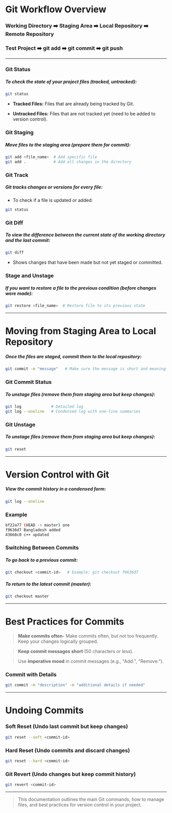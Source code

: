 # Git Workflow Overview

### Working Directory ➡️ Staging Area ➡️ Local Repository ➡️ Remote Repository

### Test Project ➡️ git add ➡️ git commit ➡️ git push


------------

### Git Status

##### To check the state of your project files (tracked, untracked):

```bash
git status
```

- **Tracked Files:** Files that are already being tracked by Git.

- **Untracked Files:** Files that are not tracked yet (need to be added to version control).



### Git Staging

##### Move files to the staging area (prepare them for commit):

```bash
git add <file_name>  # Add specific file
git add .            # Add all changes in the directory

```


### Git Track

##### Git tracks changes or versions for every file:

- To check if a file is updated or added:

```bash
git status
```



### Git Diff

##### To view the difference between the current state of the working directory and the last commit:

```bash
git diff
```

- Shows changes that have been made but not yet staged or committed.


### Stage and Unstage

##### If you want to restore a file to the previous condition (before changes were made):

```bash
git restore <file_name>  # Restore file to its previous state
```


------------

# Moving from Staging Area to Local Repository

##### Once the files are staged, commit them to the local repository:

```bash
git commit -m "message"   # Make sure the message is short and meaningful
```

### Git Commit Status

##### To unstage files (remove them from staging area but keep changes):

```bash
git log             # Detailed log
git log --oneline   # Condensed log with one-line summaries

```

### Git Unstage

##### To unstage files (remove them from staging area but keep changes):

```bash
git reset
```

------------

# Version Control with Git

##### View the commit history in a condensed form:

```bash
git log --oneline
```

### Example

```bash
bf22a77 (HEAD -> master) one
f9636d7 Bangladesh added
43668c0 c++ updated

```

### Switching Between Commits

##### To go back to a previous commit:

```bash
git checkout <commit-id>   # Example: git checkout f9636d7
```

##### To return to the latest commit (master):

```bash
git checkout master
```


------------

# Best Practices for Commits

> **Make commits often**- Make commits often, but not too frequently. Keep your changes logically grouped.

> **Keep commit messages short** (50 characters or less).

> Use **imperative mood** in commit messages (e.g., "Add:", "Remove:").

### Commit with Details

```bash
git commit -m "description" -m "additional details if needed"
```

------------

# Undoing Commits

### Soft Reset (Undo last commit but keep changes)
```bash
git reset --soft <commit-id>
```

### Hard Reset (Undo commits and discard changes)

```bash
git reset --hard <commit-id>
```

### Git Revert (Undo changes but keep commit history)

```bash
git revert <commit-id>
```

------------

>This documentation outlines the main Git commands, how to manage files, and best practices for version control in your project.







